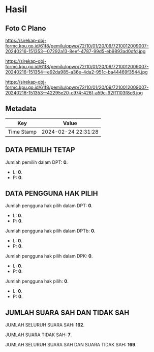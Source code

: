 # Hasil

## Foto C Plano

https://sirekap-obj-formc.kpu.go.id/61f8/pemilu/ppwp/72/10/01/20/09/7210012009007-20240216-151353--07292a13-8eef-4787-99d5-eb9893ad0dfd.jpg

https://sirekap-obj-formc.kpu.go.id/61f8/pemilu/ppwp/72/10/01/20/09/7210012009007-20240216-151354--e92da985-a36e-4da2-951c-ba44469f3544.jpg

https://sirekap-obj-formc.kpu.go.id/61f8/pemilu/ppwp/72/10/01/20/09/7210012009007-20240216-151353--42295e20-c974-426f-a59c-92ff1103f8c6.jpg


## Metadata

| Key        | Value               |
| ---------- | ------------------- |
| Time Stamp | 2024-02-24 22:31:28 |


## DATA PEMILIH TETAP

Jumlah pemilih dalam DPT: **0**.
 * L: **0**.
 * P: **0**.

## DATA PENGGUNA HAK PILIH

Jumlah pengguna hak pilih dalam DPT: **0**.
 * L: **0**.
 * P: **0**.

Jumlah pengguna hak pilih dalam DPTb: **0**.
 * L: **0**.
 * P: **0**.

Jumlah pengguna hak pilih dalam DPK: **0**.
 * L: **0**.
 * P: **0**.

Jumlah pengguna hak pilih: **0**.
 * L: **0**.
 * P: **0**.

## JUMLAH SUARA SAH DAN TIDAK SAH

JUMLAH SELURUH SUARA SAH: **162**.

JUMLAH SUARA TIDAK SAH: **7**.

JUMLAH SELURUH SUARA SAH DAN SUARA TIDAK SAH: **169**.


